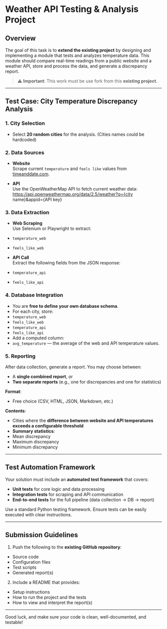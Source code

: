 # Weather API Testing & Analysis Project

## Overview

The goal of this task is to **extend the existing project** by designing and implementing a module that tests and analyzes temperature data. This module should compare real-time readings from a public website and a weather API, store and process the data, and generate a discrepancy report.

> ⚠️ **Important**: This work must be use fork from this **existing project**.

---

## Test Case: City Temperature Discrepancy Analysis

### 1. City Selection

- Select **20 random cities** for the analysis. (Cities names could be hardcoded)

### 2. Data Sources

- **Website**  
  Scrape current `temperature` and `feels like` values from [timeanddate.com](https://www.timeanddate.com/weather/).

- **API**  
  Use the OpenWeatherMap API to fetch current weather data:  https://api.openweathermap.org/data/2.5/weather?q={city name}&appid={API key}

### 3. Data Extraction

- **Web Scraping**  
Use Selenium or Playwright to extract:
- `temperature_web`
- `feels_like_web`

- **API Call**  
Extract the following fields from the JSON response:
- `temperature_api`
- `feels_like_api`

### 4. Database Integration

- You are **free to define your own database schema**.
- For each city, store:
- `temperature_web`
- `feels_like_web`
- `temperature_api`
- `feels_like_api`
- Add a computed column:
- `avg_temperature` — the average of the web and API temperature values.

### 5. Reporting

After data collection, generate a report. You may choose between:
- A **single combined report**, or
- **Two separate reports** (e.g., one for discrepancies and one for statistics)

**Format**:  
- Free choice (CSV, HTML, JSON, Markdown, etc.)

**Contents**:
- Cities where the **difference between website and API temperatures exceeds a configurable threshold**
- **Summary statistics**:
- Mean discrepancy
- Maximum discrepancy
- Minimum discrepancy

---

## Test Automation Framework

Your solution must include an **automated test framework** that covers:

- **Unit tests** for core logic and data processing
- **Integration tests** for scraping and API communication
- **End-to-end tests** for the full pipeline (data collection → DB → report)

Use a standard Python testing framework. Ensure tests can be easily executed with clear instructions.

---

## Submission Guidelines

1. Push the following to the **existing GitHub repository**:
 - Source code
 - Configuration files
 - Test scripts
 - Generated report(s)

2. Include a README that provides:
 - Setup instructions
 - How to run the project and the tests
 - How to view and interpret the report(s)

---

Good luck, and make sure your code is clean, well-documented, and testable!
